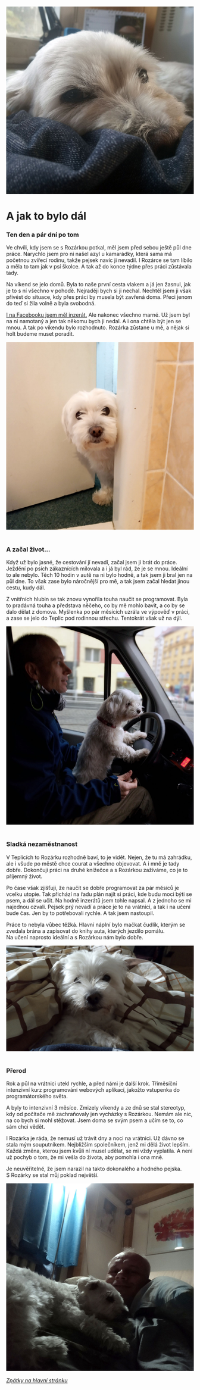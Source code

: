 

![Rozárčin pohled na vrátnici](../Obrazky/Rozarka/Rozazka_pohled_20220526.jpg)

# A jak to bylo dál

### Ten den a pár dní po tom

Ve chvíli, kdy jsem se s Rozárkou potkal, měl jsem před sebou ještě půl dne práce. Narychlo jsem pro ni našel azyl u kamarádky, která sama má početnou zvířecí rodinu, takže pejsek navíc ji nevadil. I Rozárce se tam líbilo a měla to tam jak v psí školce. A tak až do konce týdne přes práci zůstávala tady. 

Na víkend se jelo domů. Byla to naše první cesta vlakem a já jen žasnul, jak je to s ní všechno v pohodě. Nejraději bych si ji nechal. Nechtěl jsem ji však přivést do situace, kdy přes práci by musela být zavřená doma. Přeci jenom do teď si žila volně a byla svobodná. 

[I na Facebooku jsem měl inzerát.](https://www.facebook.com/sudip.sova/posts/pfbid02iPFZ1VNQf2CnbdCjM7ySD11WWpsUjjJR4MWDZuTQGtfLsLXaZ5jAMa1VzNibgk6Vl) Ale nakonec všechno marné. Už jsem byl na ni namotaný a jen tak někomu bych ji nedal. A i ona chtěla být jen se mnou. A tak po víkendu bylo rozhodnuto. Rozárka zůstane u mě, a nějak si holt budeme muset poradit.



![Rozárka nakukuje](../Obrazky/Rozarka/Rozarka_v_koupelne_20210209.jpg)
#
### A začal život...

Když už bylo jasné, že cestování jí nevadí, začal jsem ji brát do práce. Ježdění po psích zákaznících milovala a i já byl rád, že je se mnou. Ideální to ale nebylo. Těch 10 hodin v autě na ni bylo hodně, a tak jsem ji bral jen na půl dne. To však zase bylo náročnější pro mě, a tak jsem začal hledat jinou cestu, kudy dál. 

Z vnitřních hlubin se tak znovu vynořila touha naučit se programovat. Byla to pradávná touha a představa něčeho, co by mě mohlo bavit, a co by se dalo dělat z domova. Myšlenka po pár měsících uzrála ve výpověď v práci, a zase se jelo do Teplic pod rodinnou střechu. Tentokrát však už na dýl.

![Rozárka řidič](../Obrazky/Rozarka/Rozarka_v_aute_20201212b.jpg)

#
### Sladká nezaměstnanost
V Teplicích to Rozárku rozhodně baví, to je vidět. Nejen, že tu má zahrádku, ale i všude po městě chce courat a všechno objevovat. A i mně je tady dobře. Dokončuji práci na druhé knížečce a s Rozárkou zažíváme, co je to příjemný život.  

Po čase však zjišťuji, že naučit se dobře programovat za pár měsíců je vcelku utopie. Tak přichází na řadu plán najít si práci, kde budu moci býti se psem, a dál se učit. Na hodně inzerátů jsem tohle napsal. A z jednoho se mi najednou ozvali. Pejsek prý nevadí a práce je to na vrátnici, a tak i na učení bude čas. Jen by to potřebovali rychle. A tak jsem nastoupil. 

Práce to nebyla vůbec těžká. Hlavní náplní bylo mačkat čudlík, kterým se zvedala brána a zapisovat do knihy auta, kterých jezdilo pomálu.    
Na učení naprosto ideální a s Rozárkou nám bylo dobře.


![Rozárčin pohled z postele](../Obrazky/Rozarka/Rozazka_pohled_20201028.jpg)

#
### Přerod

Rok a půl na vrátnici utekl rychle, a před námi je další krok. Tříměsíční intenzivní kurz programování webových aplikací, jakožto vstupenka do programátorského světa. 

A byly to intenzivní 3 měsíce. Zmizely víkendy a ze dnů se stal stereotyp, kdy od počítače mě zachraňovaly jen vycházky s Rozárkou. Nemám ale nic, na co bych si mohl stěžovat. Jsem doma se svým psem a učím se to, co sám chci vědět. 

I Rozárka je ráda, že nemusí už trávit dny a noci na vrátnici. Už dávno se stala mým souputníkem. Nejbližším společníkem, jenž mi dělá život lepším. Každá změna, kterou jsem kvůli ní musel udělat, se mi vždy vyplatila. A není už pochyb o tom, že mi vešla do života, aby pomohla i ona mně.

Je neuvěřitelné, že jsem narazil na takto dokonalého a hodného pejska.  
S Rozárky se stal můj poklad největší.

![Rozárka odpočívá na hrudníku](../Obrazky/Rozarka/Rozarka_se_mnou_20220529b.jpg)

[*Zpátky na hlavní stránku*](https://github.com/Sudip2708/3roky#7-%C5%99%C3%ADjna-2020)

